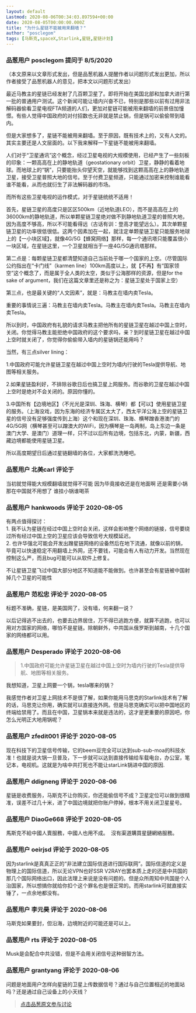 ```yaml
---
layout: default
Lastmod: 2020-08-06T00:34:03.897594+00:00
date: 2020-08-05T00:00:00.000Z
title: "为什么星链不能被用来翻墙？"
author: "posclegom"
tags: [马斯克,spaceX,Starlink,星链,星链计划]
---
```



### 品葱用户 **posclegom** 提问于 8/5/2020
    
（本文原来以文章形式发出，但是品葱机器人提醒作者以问题形式发出更加，所以作者接受了品葱机器人的意见，把本文以问题形式发出）  
  
最近马教主的星链已经发射了几百颗卫星了。即将开始在美国北部和加拿大进行第一批的普通用户测试。这个新闻可能让墙内兴奋不已，特别是那些以前有过用非法解码器偷看卫星电视FTA频道的人们，更加对星链可能被用来翻墙的前景倍加憧憬。有些人觉得中国政府的对付招数也无非就是禁止锅，但是锅可以偷偷带到墙内。  
  
但是大家想多了，星链不能被用来翻墙。至于原因，既有技术上的，又有人文的。其实主要还是人文层面的。以下我来解释一下星链不能被用来翻墙。  
  
人们对于“卫星通讯”这个概念，经过卫星电视的大规模使用，已经产生了一些刻板的印象：一颗高高在上的静地轨道（geostationary orbit）卫星，静静的看着地球。而地球上的“锅”，只要能抬头仰望天空，就能够找到这颗高高在上的静地轨道卫星，接受卫星普照大地的信号。至于付费卫星频道，只能通过加密来控制谁能看谁不能看，从而也就衍生了非法解码器的市场。  
  
而所有这些卫星电视的运作模式，对于星链统统不适用！  
  
首先，星链卫星的高度只是区区500km（近地轨道LEO），而不是高高在上的36000km的静地轨道，所以单颗星链卫星绝对做不到静地轨道卫星的普照大地，因为高度不够高，所以不可能看得远（古话有训：登高才能望远么）。其次单颗星链卫星的功率很低很低。这两个因素加在一起，就注定单颗星链卫星只能服务地球上的【一小块区域】，就像4G/5G【蜂窝网络】那样，每一个通讯塔只能覆盖很小一块区域，在星链这里，一个卫星就相当于一座4G/5G通讯塔那样。  
  
第二点是：每颗星链卫星都清楚知道自己当前处于哪一个国家的上空。（尽管国际公约指出在“卡门线”（karmen line）100km高度以上，就【不再】有“国家领空”这个概念了，而是属于全人类的太空，类似于公海那样的资源，但是for the sake of argument，我们在这篇文章里还是称之为：星链卫星处于国家上空）  
  
第三点，也是最关键的“人文因素”，就是：马教主在墙内卖Tesla。  
  
重要的事情说三遍：马教主在墙内卖Tesla。马教主在墙内卖Tesla。马教主在墙内卖Tesla。  
  
所以到时，中国政府有礼貌的请求马教主把他所有的星链卫星在越过中国上空时，关闭。你觉得马教主能拒绝中国政府的这个要求吗，亲？到时星链卫星在越过中国上空时就关闭了，你觉得你偷偷带入墙内的星链锅还能用吗？  
  
当然，有三点silver lining：  
  
1.中国政府可能允许星链卫星在越过中国上空时为墙内行驶的Tesla提供导航、地图等相关服务。  
  
2.如果星链盈利好，不排除谷歌日后也搞卫星上网服务。而谷歌的卫星在越过中国上空时是绝对不会关闭的。原因你懂的。  
  
3.中国所有【边境地区】（不光光是深圳、珠海、横琴）都【可以】使用星链卫星的服务。（上海没戏，因为东海的经济专属区太大了，西太平洋公海上空的星链卫星的信号没有足够强度传到上海）这个和现在深圳、珠海、横琴蹭香港澳门的4G/5G网（横琴甚至可以蹭澳大的WiFi，因为横琴是一岛两制，岛上东边一条是澳门大学、是澳门）道理一样，只不过以后所有边境，包括东北，内蒙，新疆，西藏边境都能使用星链卫星。  
  
所以高度期望日后通过星链翻墙的各位，大家都洗洗睡吧。
    
                

### 品葱用户 **北美carl** 评论于 
        
当初就觉得能大规模翻墙就觉得不可能 因为毕竟接收还是在地面啊 还是需要小锅 那在中国就不用想了 谁挂小锅谁喝茶
        
                

### 品葱用户 **hankwoods** 评论于 2020-08-05
        
有两点值得探讨：  
1\. 我不认为星链在经过中国上空时会关闭，这样会影响整个网络的链接，信号要绕过所有经过中国上空的卫星应该会导致信号大规模延迟。  
2\. 也许华强北可能会开发出蹭星链网络的设备然后在地下流通，就像以前的锅，毕竟可以快速稳定不用翻墙上外网，还不要钱，可能会有人有动力开发。当然现在控制这么严，而且bug可能可以从软件上修复。  
  
不让星链卫星飞过中国大部分地区不知道能不能做到。也许甚至会有星链被中国射掉几个卫星的可能性
        
                

### 品葱用户 **范松忠** 评论于 2020-08-05
        
标题不准确，星链，是美国网了，没有墙，何来翻一说？  
  
以后记得逃不出去的，也要去边界居住，万不得已逃跑方便，就算不逃跑，也可以用对方国家的网络，哪怕不是星链。除朝鲜外，中共国从俄罗斯到越南，十几个国家的网络都可以用。
        
                

### 品葱用户 **Desperado** 评论于 2020-08-06
        
> 1.中国政府可能允许星链卫星在越过中国上空时为墙内行驶的Tesla提供导航、地图等相关服务。

  
我想知道，卫星上网要一个锅，tesla哪来的锅？  
  
我感觉作者对卫星上网技术不是很了解，如果你能用马思克的Starlink技术有了解的话，马思克让你用，确实就可以直接连外网。但是马思克确实可以把中国地区的终端给禁用了。而且在中国，卫星锅本来就是违法的，这才是更重要的原因吧，你怎么光明正大地用锅呢？
        
                

### 品葱用户 **zfedit001** 评论于 2020-08-05
        
现在科技下的卫星信号传输，它的beem豆完全可以达到sub-sub-moa的科技水准！也就是说大锅一旦普及，下一步就可以达到直接传输给车载电台，办公室，笔记本，电视机。这就是为啥中共打死也不能让starLink锅进中国的原因.
        
                

### 品葱用户 **ddigneng** 评论于 2020-08-06
        
星链是收费服务，马斯克不让你购买，你还能偷信号不成？卫星定位可以做到很精准，误差不过几十米，进了中国边境就把你账户停掉，根本不用关闭卫星星号。
        
                

### 品葱用户 **DiaoGe668** 评论于 2020-08-05
        
馬斯克不給中國人賣服務，中國人也用不成。  沒有渠道購買星鏈網絡服務。
        
                

### 品葱用户 **oeirjsd** 评论于 2020-08-05
        
因为starlink是真真正正的“非法建立国际信道进行国际联网”。国际信道的定义是物理上的国际信道，所以无论VPN也好SSR V2RAY也罢本质上走的还是中共国的那几个国际网络出口，因此法理上来说是没有问题的。但是众所周知中共国是个人治国家，所以想搞你就给你扣个这个罪名也是很正常的。而用starlink可就直接实锤了，一点余地都没有。
        
                

### 品葱用户 **李元昊** 评论于 2020-08-06
        
马斯克如果要封，但沿海，边境附近的可能还是可以上。
        
                

### 品葱用户 **rts** 评论于 2020-08-05
        
Musk是会配合中共没错，但是不会用关闭信号这种弱智方法。
        
                

### 品葱用户 **grantyang** 评论于 2020-08-06
        
问题是地面用户怎样向星链的卫星上传数据信号？通过与自己位置相近的地面站吗？还是通过自己设备上的小天线？
        
                





> [点击品葱原文参与讨论](https://pincong.rocks/question/29440)

